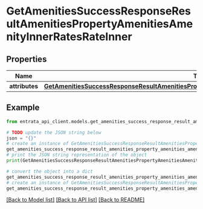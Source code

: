 # GetAmenitiesSuccessResponseResultAmenitiesPropertyAmenitiesAmenityInnerRatesRateInner


## Properties

Name | Type | Description | Notes
------------ | ------------- | ------------- | -------------
**attributes** | [**GetAmenitiesSuccessResponseResultAmenitiesPropertyAmenitiesAmenityInnerRatesRateInnerAttributes**](GetAmenitiesSuccessResponseResultAmenitiesPropertyAmenitiesAmenityInnerRatesRateInnerAttributes.md) |  | 

## Example

```python
from entrata_api_client.models.get_amenities_success_response_result_amenities_property_amenities_amenity_inner_rates_rate_inner import GetAmenitiesSuccessResponseResultAmenitiesPropertyAmenitiesAmenityInnerRatesRateInner

# TODO update the JSON string below
json = "{}"
# create an instance of GetAmenitiesSuccessResponseResultAmenitiesPropertyAmenitiesAmenityInnerRatesRateInner from a JSON string
get_amenities_success_response_result_amenities_property_amenities_amenity_inner_rates_rate_inner_instance = GetAmenitiesSuccessResponseResultAmenitiesPropertyAmenitiesAmenityInnerRatesRateInner.from_json(json)
# print the JSON string representation of the object
print(GetAmenitiesSuccessResponseResultAmenitiesPropertyAmenitiesAmenityInnerRatesRateInner.to_json())

# convert the object into a dict
get_amenities_success_response_result_amenities_property_amenities_amenity_inner_rates_rate_inner_dict = get_amenities_success_response_result_amenities_property_amenities_amenity_inner_rates_rate_inner_instance.to_dict()
# create an instance of GetAmenitiesSuccessResponseResultAmenitiesPropertyAmenitiesAmenityInnerRatesRateInner from a dict
get_amenities_success_response_result_amenities_property_amenities_amenity_inner_rates_rate_inner_from_dict = GetAmenitiesSuccessResponseResultAmenitiesPropertyAmenitiesAmenityInnerRatesRateInner.from_dict(get_amenities_success_response_result_amenities_property_amenities_amenity_inner_rates_rate_inner_dict)
```
[[Back to Model list]](../README.md#documentation-for-models) [[Back to API list]](../README.md#documentation-for-api-endpoints) [[Back to README]](../README.md)


